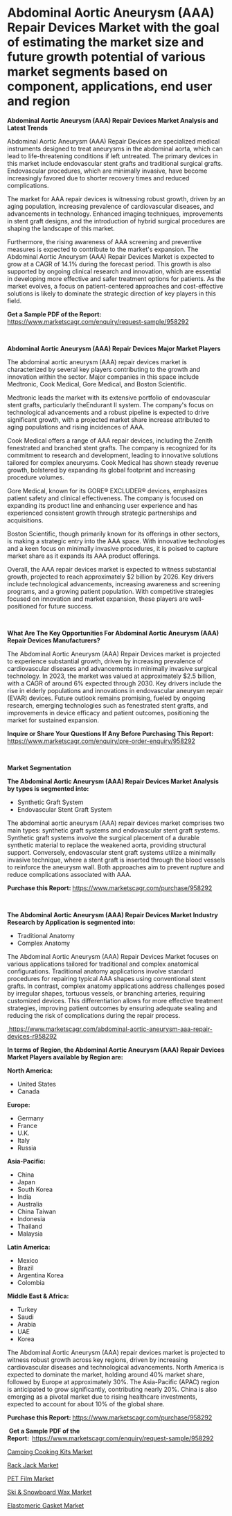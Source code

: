 <p><h1>Abdominal Aortic Aneurysm (AAA) Repair Devices Market with the goal of estimating the market size and future growth potential of various market segments based on component, applications, end user and region</h1></p><p><strong>Abdominal Aortic Aneurysm (AAA) Repair Devices Market Analysis and Latest Trends</strong></p>
<p><p>Abdominal Aortic Aneurysm (AAA) Repair Devices are specialized medical instruments designed to treat aneurysms in the abdominal aorta, which can lead to life-threatening conditions if left untreated. The primary devices in this market include endovascular stent grafts and traditional surgical grafts. Endovascular procedures, which are minimally invasive, have become increasingly favored due to shorter recovery times and reduced complications. </p><p>The market for AAA repair devices is witnessing robust growth, driven by an aging population, increasing prevalence of cardiovascular diseases, and advancements in technology. Enhanced imaging techniques, improvements in stent graft designs, and the introduction of hybrid surgical procedures are shaping the landscape of this market. </p><p>Furthermore, the rising awareness of AAA screening and preventive measures is expected to contribute to the market's expansion. The Abdominal Aortic Aneurysm (AAA) Repair Devices Market is expected to grow at a CAGR of 14.1% during the forecast period. This growth is also supported by ongoing clinical research and innovation, which are essential in developing more effective and safer treatment options for patients. As the market evolves, a focus on patient-centered approaches and cost-effective solutions is likely to dominate the strategic direction of key players in this field.</p></p>
<p><strong>Get a Sample PDF of the Report:&nbsp;</strong> <a href="https://www.marketscagr.com/enquiry/request-sample/958292">https://www.marketscagr.com/enquiry/request-sample/958292</a></p>
<p>&nbsp;</p>
<p><strong>Abdominal Aortic Aneurysm (AAA) Repair Devices Major Market Players</strong></p>
<p><p>The abdominal aortic aneurysm (AAA) repair devices market is characterized by several key players contributing to the growth and innovation within the sector. Major companies in this space include Medtronic, Cook Medical, Gore Medical, and Boston Scientific.</p><p>Medtronic leads the market with its extensive portfolio of endovascular stent grafts, particularly theEndurant II system. The company's focus on technological advancements and a robust pipeline is expected to drive significant growth, with a projected market share increase attributed to aging populations and rising incidences of AAA.</p><p>Cook Medical offers a range of AAA repair devices, including the Zenith fenestrated and branched stent grafts. The company is recognized for its commitment to research and development, leading to innovative solutions tailored for complex aneurysms. Cook Medical has shown steady revenue growth, bolstered by expanding its global footprint and increasing procedure volumes.</p><p>Gore Medical, known for its GORE® EXCLUDER® devices, emphasizes patient safety and clinical effectiveness. The company is focused on expanding its product line and enhancing user experience and has experienced consistent growth through strategic partnerships and acquisitions.</p><p>Boston Scientific, though primarily known for its offerings in other sectors, is making a strategic entry into the AAA space. With innovative technologies and a keen focus on minimally invasive procedures, it is poised to capture market share as it expands its AAA product offerings.</p><p>Overall, the AAA repair devices market is expected to witness substantial growth, projected to reach approximately $2 billion by 2026. Key drivers include technological advancements, increasing awareness and screening programs, and a growing patient population. With competitive strategies focused on innovation and market expansion, these players are well-positioned for future success.</p></p>
<p>&nbsp;</p>
<p><strong>What Are The Key Opportunities For Abdominal Aortic Aneurysm (AAA) Repair Devices Manufacturers?</strong></p>
<p><p>The Abdominal Aortic Aneurysm (AAA) Repair Devices market is projected to experience substantial growth, driven by increasing prevalence of cardiovascular diseases and advancements in minimally invasive surgical technology. In 2023, the market was valued at approximately $2.5 billion, with a CAGR of around 6% expected through 2030. Key drivers include the rise in elderly populations and innovations in endovascular aneurysm repair (EVAR) devices. Future outlook remains promising, fueled by ongoing research, emerging technologies such as fenestrated stent grafts, and improvements in device efficacy and patient outcomes, positioning the market for sustained expansion.</p></p>
<p><strong>Inquire or Share Your Questions If Any Before Purchasing This Report:</strong> <a href="https://www.marketscagr.com/enquiry/pre-order-enquiry/958292">https://www.marketscagr.com/enquiry/pre-order-enquiry/958292</a></p>
<p>&nbsp;</p>
<p><strong>Market Segmentation</strong></p>
<p><strong>The Abdominal Aortic Aneurysm (AAA) Repair Devices Market Analysis by types is segmented into:</strong></p>
<p><ul><li>Synthetic Graft System</li><li>Endovascular Stent Graft System</li></ul></p>
<p><p>The abdominal aortic aneurysm (AAA) repair devices market comprises two main types: synthetic graft systems and endovascular stent graft systems. Synthetic graft systems involve the surgical placement of a durable synthetic material to replace the weakened aorta, providing structural support. Conversely, endovascular stent graft systems utilize a minimally invasive technique, where a stent graft is inserted through the blood vessels to reinforce the aneurysm wall. Both approaches aim to prevent rupture and reduce complications associated with AAA.</p></p>
<p><strong>Purchase this Report:&nbsp;</strong><a href="https://www.marketscagr.com/purchase/958292">https://www.marketscagr.com/purchase/958292</a></p>
<p>&nbsp;</p>
<p><strong>The Abdominal Aortic Aneurysm (AAA) Repair Devices Market Industry Research by Application is segmented into:</strong></p>
<p><ul><li>Traditional Anatomy</li><li>Complex Anatomy</li></ul></p>
<p><p>The Abdominal Aortic Aneurysm (AAA) Repair Devices Market focuses on various applications tailored for traditional and complex anatomical configurations. Traditional anatomy applications involve standard procedures for repairing typical AAA shapes using conventional stent grafts. In contrast, complex anatomy applications address challenges posed by irregular shapes, tortuous vessels, or branching arteries, requiring customized devices. This differentiation allows for more effective treatment strategies, improving patient outcomes by ensuring adequate sealing and reducing the risk of complications during the repair process.</p></p>
<p><a href="https://www.marketscagr.com/abdominal-aortic-aneurysm-aaa-repair-devices-r958292">&nbsp;https://www.marketscagr.com/abdominal-aortic-aneurysm-aaa-repair-devices-r958292</a></p>
<p><strong>In terms of Region, the Abdominal Aortic Aneurysm (AAA) Repair Devices Market Players available by Region are:</strong></p>
<p>
    <p> <strong> North America: </strong>
        <ul>
            <li>United States</li>
            <li>Canada</li>
        </ul>
        </p> 
    <p> <strong> Europe: </strong>
        <ul>
            <li>Germany</li>
            <li>France</li>
            <li>U.K.</li>
            <li>Italy</li>
            <li>Russia</li>
        </ul>
        </p> 
    <p> <strong> Asia-Pacific: </strong>
        <ul>
            <li>China</li>
            <li>Japan</li>
            <li>South Korea</li>
            <li>India</li>
            <li>Australia</li>
            <li>China Taiwan</li>
            <li>Indonesia</li>
            <li>Thailand</li>
            <li>Malaysia</li>
        </ul>
        </p> 
    <p> <strong> Latin America: </strong>
        <ul>
            <li>Mexico</li>
            <li>Brazil</li>
            <li>Argentina Korea</li>
            <li>Colombia</li>
        </ul>
        </p> 
    <p> <strong> Middle East & Africa: </strong>
        <ul>
            <li>Turkey</li>
            <li>Saudi</li>
            <li>Arabia</li>
            <li>UAE</li>
            <li>Korea</li>
        </ul>
    </p>
    </p>
<p><p>The Abdominal Aortic Aneurysm (AAA) repair devices market is projected to witness robust growth across key regions, driven by increasing cardiovascular diseases and technological advancements. North America is expected to dominate the market, holding around 40% market share, followed by Europe at approximately 30%. The Asia-Pacific (APAC) region is anticipated to grow significantly, contributing nearly 20%. China is also emerging as a pivotal market due to rising healthcare investments, expected to account for about 10% of the global share.</p></p>
<p><strong>Purchase this Report: </strong><a href="https://www.marketscagr.com/purchase/958292">https://www.marketscagr.com/purchase/958292</a></p>
<p>&nbsp;<strong>Get a Sample PDF of the Report:&nbsp;&nbsp;</strong><a href="https://www.marketscagr.com/enquiry/request-sample/958292">https://www.marketscagr.com/enquiry/request-sample/958292</a></p>
<p><strong></strong></p>
<p><p><a href="https://www.linkedin.com/pulse/global-camping-cooking-kits-market-size-expected-reach-cagr-oikbf?trackingId=wPhTpRVjRKKPMHzeb7m51A%3D%3D">Camping Cooking Kits Market</a></p><p><a href="https://www.linkedin.com/pulse/rack-jack-market-emerging-trends-future-prospects-period-hwd1e?trackingId=a%2FyuATjgSnu1GhNtE%2FTAjQ%3D%3D">Rack Jack Market</a></p><p><a href="https://issuu.com/reportprime-2/docs/pet-film-market-size-2030.pptx_bf38a0f83f361a">PET Film Market</a></p><p><a href="https://github.com/gulaimolin/Market-Research-Report-List-6/blob/main/ski-snowboard-wax-market.md">Ski & Snowboard Wax Market</a></p><p><a href="https://issuu.com/reportprime-2/docs/elastomeric-gasket-market-size-2030_74f586e633fbd7">Elastomeric Gasket Market</a></p></p>